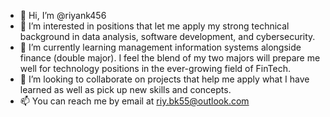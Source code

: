 - 👋 Hi, I’m @riyank456
- 👀 I’m interested in positions that let me apply my strong technical background in data analysis, software development, and cybersecurity. 
- 🌱 I’m currently learning management information systems alongside finance (double major). I feel the blend of my two majors will prepare me well for technology positions in the ever-growing field of FinTech.
- 💞️ I’m looking to collaborate on projects that help me apply what I have learned as well as pick up new skills and concepts. 
- 📫 You can reach me by email at riy.bk55@outlook.com 

